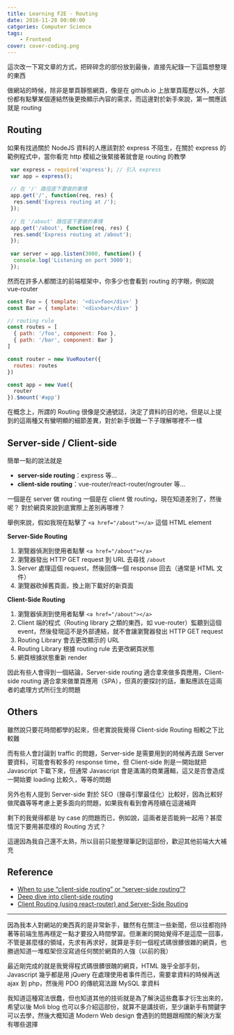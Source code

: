 ```yaml
---
title: Learning F2E - Routing
date: 2016-11-28 00:00:00
catgories: Computer Science
tags:
    - Frontend
cover: cover-coding.png
---
```


這次改一下寫文章的方式，把碎碎念的部份放到最後，直接先紀錄一下這篇想整理的東西

做網站的時候，除非是單頁靜態網頁，像是在 github.io 上放單頁履歷以外，大部份都有點擊某個連結然後更換顯示內容的需求，而這邊對於新手來說，第一關應該就是 routing

## Routing

如果有找過關於 NodeJS 資料的人應該對於 express 不陌生，在關於 express 的範例程式中，當你看完 http 模組之後緊接著就會是 routing 的教學

```js
 var express = require('express'); // 引入 express 
 var app = express();   
 
 // 在 '/' 路徑底下要做的事情
 app.get('/', function(req, res) {  
  res.send('Express routing at /');  
 });
 
 // 在 '/about' 路徑底下要做的事情
 app.get('/about', function(req, res) {  
  res.send('Express routing at /about');  
 });
 
 var server = app.listen(3000, function() {  
  console.log('Listening on port 3000');  
 });     
```

然而在許多人都關注的前端框架中，你多少也會看到 routing 的字眼，例如說 vue-router

```js
const Foo = { template: '<div>foo</div>' }
const Bar = { template: '<div>bar</div>' }

// routing rule
const routes = [
  { path: '/foo', component: Foo },
  { path: '/bar', component: Bar }
]

const router = new VueRouter({
  routes: routes
})

const app = new Vue({
  router
}).$mount('#app')
```

在概念上，所謂的 Routing 很像是交通號誌，決定了資料的目的地，但是以上提到的這兩種又有蠻明顯的細節差異，對於新手很難一下子理解哪裡不一樣

## Server-side / Client-side

簡單一點的說法就是

- **server-side routing**：express 等...
- **client-side routing**：vue-router/react-router/ngrouter 等...

一個是在 server 做 routing 一個是在 client 做 routing，現在知道差別了，然後呢？
對於網頁來說到底實際上差別再哪裡？

舉例來說，假如我現在點擊了 `<a href="/about"></a>` 這個 HTML element

**Server-Side Routing**

1. 瀏覽器偵測到使用者點擊 `<a href="/about"></a>`
2. 瀏覽器發出 HTTP GET request 到 URL 去尋找 `/about`
3. Server 處理這個 request，然後回傳一個 response 回去（通常是 HTML 文件）
4. 瀏覽器砍掉舊頁面，換上剛下載好的新頁面

**Client-Side Routing**

1. 瀏覽器偵測到使用者點擊 `<a href="/about"></a>`
2. Client 端的程式（Routing library 之類的東西，如 vue-router）監聽到這個 event，然後發現這不是外部連結，就不會讓瀏覽器發出 HTTP GET request
3. Routing Library 會去更改顯示的 URL
4. Routing Library 根據 routing rule 去更改網頁狀態
5. 網頁根據狀態重新 render

因此有些人會得到一個結論，Server-side routing 適合拿來做多頁應用，Client-side routing 適合拿來做單頁應用（SPA），但真的要探討的話，重點應該在這兩者的處理方式所衍生的問題

## Others

雖然說只要花時間都學的起來，但老實說我覺得 Client-side Routing 相較之下比較難

而有些人會討論到 traffic 的問題，Server-side 是需要用到的時候再去跟 Server 要資料，可能會有較多的 response time，但 Client-side 則是一開始就把 Javascript 下載下來，但通常 Javascript 會是滿滿的商業邏輯，這又是否會造成一開始要 loading 比較久，等等的問題

另外也有人提到 Server-side 對於 SEO（搜尋引擎最佳化）比較好，因為比較好做爬蟲等等考慮上更多面向的問題，如果我有看到會再陸續在這邊補齊

剩下的我覺得都是 by case 的問題而已，例如說，這兩者是否能夠一起用？甚麼情況下要用甚麼樣的 Routing 方式？

這邊因為我自己還不太熟，所以目前只能整理筆記到這部份，歡迎其他前端大大補充

## Reference

- [When to use “client-side routing” or “server-side routing”?](http://stackoverflow.com/questions/23975199/when-to-use-client-side-routing-or-server-side-routing)
- [Deep dive into client-side routing](http://krasimirtsonev.com/blog/article/deep-dive-into-client-side-routing-navigo-pushstate-hash)
- [Client Routing (using react-router) and Server-Side Routing](http://stackoverflow.com/questions/28553904/client-routing-using-react-router-and-server-side-routing)

---

因為我本人對網站的東西真的是非常新手，雖然有在關注一些新聞，但以往都抱持著等前端生態再穩定一點才要投入時間學習。但漸漸的開始覺得不是這麼一回事，不管是甚麼樣的領域，先求有再求好，就算是手刻一個程式碼很髒很雜的網頁，也勝過知道一堆框架但沒寫過任何關於網頁的人強（以前的我）

最近剛完成的就是我覺得程式碼很髒很醜的網頁，HTML 幾乎全部手刻，Javascript 幾乎都是用 jQuery 在處理使用者事件而已，需要拿資料的時候再送 ajax 到 php，然後用 PDO 的傳統寫法跟 MySQL 拿資料

我知道這種寫法很蠢，但也知道其他的技術就是為了解決這些蠢事才衍生出來的，希望以後 Moli blog 也可以多介紹這部份，就算不是講技術，至少讓新手有關鍵字可以去學，然後大概知道 Modern Web design 會遇到的問題跟相關的解決方案有哪些選擇

